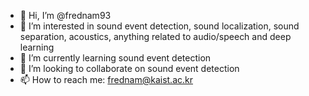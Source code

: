 - 👋 Hi, I’m @frednam93
- 👀 I’m interested in sound event detection, sound localization, sound separation, acoustics, anything related to audio/speech and deep learning
- 🌱 I’m currently learning sound event detection
- 💞️ I’m looking to collaborate on sound event detection
- 📫 How to reach me: frednam@kaist.ac.kr

<!---
frednam93/frednam93 is a ✨ special ✨ repository because its `README.md` (this file) appears on your GitHub profile.
You can click the Preview link to take a look at your changes.
--->
